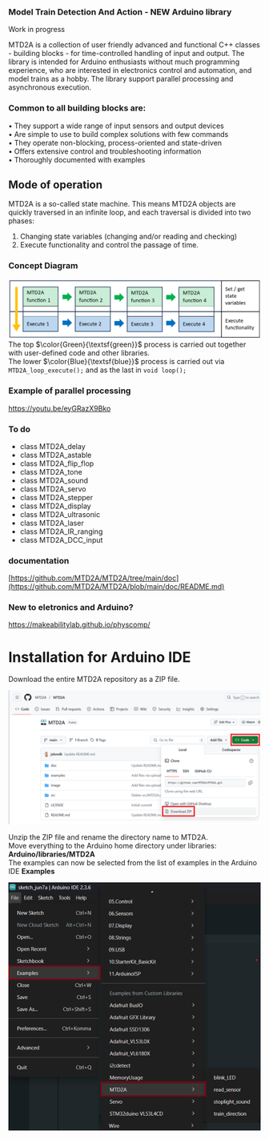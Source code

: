 ### Model Train Detection And Action - NEW Arduino library

Work in progress

MTD2A is a collection of user friendly advanced and functional C++ classes - building blocks - for time-controlled handling of input and output. The library is intended for Arduino enthusiasts without much programming experience, who are interested in electronics control and automation, and model trains as a hobby. The library support parallel processing and asynchronous execution.

### Common to all building blocks are:
• They support a wide range of input sensors and output devices <br/>
• Are simple to use to build complex solutions with few commands <br/>
• They operate non-blocking, process-oriented and state-driven <br/>
• Offers extensive control and troubleshooting information <br/>
• Thoroughly documented with examples <br/>

## Mode of operation
MTD2A is a so-called state machine. This means MTD2A objects are quickly traversed in an infinite loop, and each traversal is divided into two phases:
1.	Changing state variables (changing and/or reading and checking)
2.	Execute functionality and control the passage of time.

### Concept Diagram
![](/image/Concept-Diagram.png)
The top $\color{Green}{\textsf{green}}$ process is carried out together with user-defined code and other libraries. <br/>
The lower $\color{Blue}{\textsf{blue}}$ process is carried out via `MTD2A_loop_execute();` and as the last in `void loop();` 

### Example of parallel processing
https://youtu.be/eyGRazX9Bko

### To do
* class MTD2A_delay
* class MTD2A_astable
* class MTD2A_flip_flop
* class MTD2A_tone
* class MTD2A_sound
* class MTD2A_servo
* class MTD2A_stepper
* class MTD2A_display
* class MTD2A_ultrasonic
* class MTD2A_laser
* class MTD2A_IR_ranging
* class MTD2A_DCC_input

### documentation 
[https://github.com/MTD2A/MTD2A/tree/main/doc](https://github.com/MTD2A/MTD2A/blob/main/doc/README.md)

### New to eletronics and Arduino?
https://makeabilitylab.github.io/physcomp/

# Installation for Arduino IDE
Download the entire MTD2A repository as a ZIP file.

![](/image/MTD2A-download.png)

Unzip the ZIP file and rename the directory name to MTD2A. <br/>
Move everything to the Arduino home directory under libraries: **Arduino/libraries/MTD2A** <br/>
The examples can now be selected from the list of examples in the Arduino IDE **Examples** <br/>

![](/image/Arduino-examples.png)
